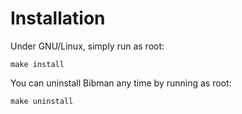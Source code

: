 # Installation

Under GNU/Linux, simply run as root:

```
make install
```

You can uninstall Bibman any time by running as root:

```
make uninstall
```
